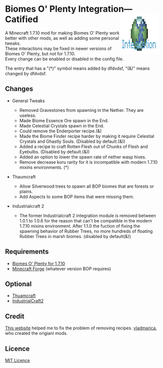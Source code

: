 Biomes O' Plenty Integration—Catified
<img align="right" alt="Logo" width="128" height="128" src="https://github.com/song682/bop-integration-catifized/blob/dev/src/main/resources/assets/bopintegration_catty/BopIntegration128x.png?raw=true">
====

A Minecraft 1.7.10 mod for making Biomes O' Plenty work better with other mods, as well as adding some personal tweaks.     
These interactions may be fixed in newer versions of Biomes O' Plenty, but not for 1.7.10.    
Every change can be enabled or disabled in the config file.

The entry that has a "(*)" symbol means added by dfdvdsf, "(&)" means changed by dfdvdsf.

## **Changes**
* General Tweaks
  * Removed Gravestones from spawning in the Nether. They are useless.
  * Made Biome Essence Ore spawn in the End.
  * Made Celestial Crystals spawn in the End.
  * Could remove the Enderporter recipe.(&)
  * Made the Biome Finder recipe harder by making it require Celestial Crystals and Ghastly Souls. (Disabled by default.(&))
  * Added a recipe to craft Rotten Flesh out of Chunks of Flesh and Eyebulbs. (Disabled by default.(&))
  * Added an option to lower the spawn rate of nether wasp hives.
  * Remove decrease koru rarity for it is incompatible with modern 1.7.10 mixins environments. (*)

* Thaumcraft
  * Allow Silverwood trees to spawn all BOP biomes that are forests or plains.
  * Add Aspects to some BOP items that were missing them.
* Industrialcraft 2
  * The former Industrialcraft 2 integration module is removed between 1.0.1 to 1.0.6 for the reason that can't be compatible in the modern 1.7.10 mixins environment. After 1.1.0 the  fuction of fixing the spawning behavior of Rubber Trees, no more hundreds of floating Rubber Trees in marsh biomes. (disabled by default(&))

## **Requirements**
* [Biomes O' Plenty for 1.7.10](https://minecraft.curseforge.com/projects/biomes-o-plenty)
* [Minecraft Forge](http://files.minecraftforge.net/maven/net/minecraftforge/forge/index_1.7.10.html) (whatever version BOP requires)

## **Optional**
* [Thuamcraft](https://www.curseforge.com/minecraft/mc-mods/thaumcraft)
* [IndustrialCraft2](https://www.curseforge.com/minecraft/mc-mods/industrial-craft)

## Credit
[This website](https://www.pianshen.com/ask/513714028906/) helped me to fix the problem of removing recipes. 
[vladmarica](https://github.com/vladmarica), who created the origianl mods.

## Licence
[MIT Licence](LICENSE)
